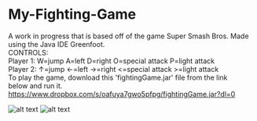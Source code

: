 # My-Fighting-Game
A work in progress that is based off of the game Super Smash Bros. Made using the Java IDE Greenfoot.<br />
CONTROLS:<br />
Player 1: W=jump  A=left  D=right  O=special attack  P=light attack<br />
Player 2: ↑=jump  ←=left  →=right  <=special attack  >=light attack<br />
To play the game, download this 'fightingGame.jar' file from the link<br />
below and run it.<br />
https://www.dropbox.com/s/oafuya7gwo5pfpg/fightingGame.jar?dl=0

![alt text](https://github.com/karaleemota/Super-Smash-Java/blob/master/images/SunsetHillsGokuVSSonicScreenshot.PNG)
![alt text](https://github.com/karaleemota/Super-Smash-Java/blob/master/images/ChooseYourCharacterScreenshot.PNG)
